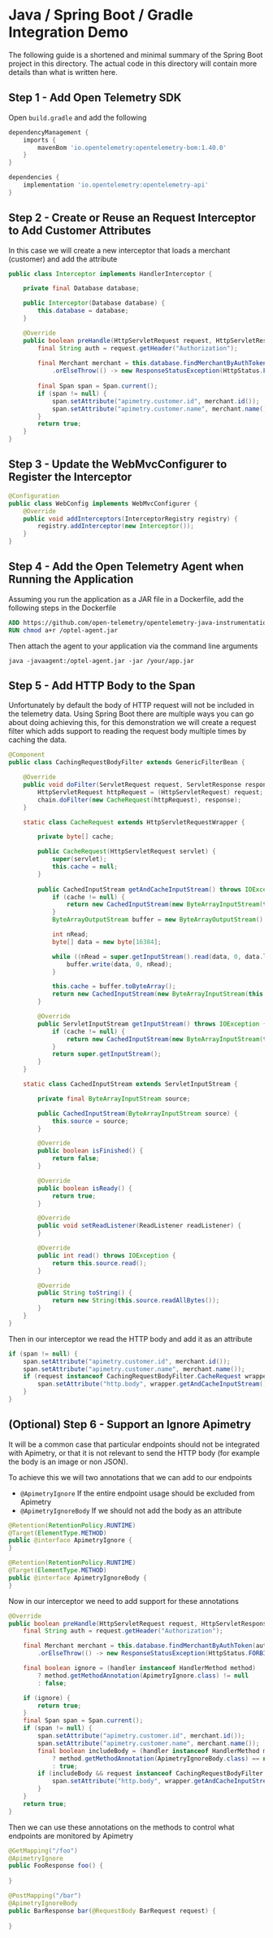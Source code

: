 # Java / Spring Boot / Gradle Integration Demo
The following guide is a shortened and minimal summary of the Spring Boot project in this directory. The actual code in this
directory will contain more details than what is written here.

## Step 1 - Add Open Telemetry SDK
Open `build.gradle` and add the following
```groovy
dependencyManagement {
    imports {
        mavenBom 'io.opentelemetry:opentelemetry-bom:1.40.0'
    }
}

dependencies {
    implementation 'io.opentelemetry:opentelemetry-api'
}
```

## Step 2 - Create or Reuse an Request Interceptor to Add Customer Attributes
In this case we will create a new interceptor that loads a merchant (customer) and add the attribute
```java
public class Interceptor implements HandlerInterceptor {

    private final Database database;

    public Interceptor(Database database) {
        this.database = database;
    }

    @Override
    public boolean preHandle(HttpServletRequest request, HttpServletResponse response, Object handler) throws Exception {
        final String auth = request.getHeader("Authorization");
       
        final Merchant merchant = this.database.findMerchantByAuthToken(auth)
            .orElseThrow(() -> new ResponseStatusException(HttpStatus.FORBIDDEN));
        
        final Span span = Span.current();
        if (span != null) {
            span.setAttribute("apimetry.customer.id", merchant.id());
            span.setAttribute("apimetry.customer.name", merchant.name());
        }
        return true;
    }
}
```

## Step 3 - Update the WebMvcConfigurer to Register the Interceptor
```java
@Configuration
public class WebConfig implements WebMvcConfigurer {
    @Override
    public void addInterceptors(InterceptorRegistry registry) {
        registry.addInterceptor(new Interceptor());
    }
}
```

## Step 4 - Add the Open Telemetry Agent when Running the Application
Assuming you run the application as a JAR file in a Dockerfile, add the following steps in the Dockerfile
```Dockerfile
ADD https://github.com/open-telemetry/opentelemetry-java-instrumentation/releases/download/v2.10.0/opentelemetry-javaagent.jar /optel-agent.jar
RUN chmod a+r /optel-agent.jar
```
Then attach the agent to your application via the command line arguments
```
java -javaagent:/optel-agent.jar -jar /your/app.jar
```

## Step 5 - Add HTTP Body to the Span
Unfortunately by default the body of HTTP request will not be included in the telemetry data. Using Spring Boot
there are multiple ways you can go about doing achieving this, for this demonstration we will create a request filter
which adds support to reading the request body multiple times by caching the data.
```java
@Component
public class CachingRequestBodyFilter extends GenericFilterBean {

    @Override
    public void doFilter(ServletRequest request, ServletResponse response, FilterChain chain) throws IOException, ServletException {
        HttpServletRequest httpRequest = (HttpServletRequest) request;
        chain.doFilter(new CacheRequest(httpRequest), response);
    }

    static class CacheRequest extends HttpServletRequestWrapper {

        private byte[] cache;

        public CacheRequest(HttpServletRequest servlet) {
            super(servlet);
            this.cache = null;
        }
        
        public CachedInputStream getAndCacheInputStream() throws IOException {
            if (cache != null) {
                return new CachedInputStream(new ByteArrayInputStream(this.cache));
            }
            ByteArrayOutputStream buffer = new ByteArrayOutputStream();

            int nRead;
            byte[] data = new byte[16384];

            while ((nRead = super.getInputStream().read(data, 0, data.length)) != -1) {
                buffer.write(data, 0, nRead);
            }

            this.cache = buffer.toByteArray();
            return new CachedInputStream(new ByteArrayInputStream(this.cache));
        }

        @Override
        public ServletInputStream getInputStream() throws IOException {
            if (cache != null) {
                return new CachedInputStream(new ByteArrayInputStream(this.cache));
            }
            return super.getInputStream();
        }
    }

    static class CachedInputStream extends ServletInputStream {

        private final ByteArrayInputStream source;

        public CachedInputStream(ByteArrayInputStream source) {
            this.source = source;
        }

        @Override
        public boolean isFinished() {
            return false;
        }

        @Override
        public boolean isReady() {
            return true;
        }

        @Override
        public void setReadListener(ReadListener readListener) {
        }

        @Override
        public int read() throws IOException {
            return this.source.read();
        }

        @Override
        public String toString() {
            return new String(this.source.readAllBytes());
        }
    }
}
```
Then in our interceptor we read the HTTP body and add it as an attribute
```java
if (span != null) {
    span.setAttribute("apimetry.customer.id", merchant.id());
    span.setAttribute("apimetry.customer.name", merchant.name());
    if (request instanceof CachingRequestBodyFilter.CacheRequest wrapper) {
        span.setAttribute("http.body", wrapper.getAndCacheInputStream().toString());
    }
}
```
## (Optional) Step 6 - Support an Ignore Apimetry
It will be a common case that particular endpoints should not be integrated with Apimetry, or that it is not relevant
to send the HTTP body (for example the body is an image or non JSON).

To achieve this we will two annotations that we can add to our endpoints
- `@ApimetryIgnore` If the entire endpoint usage should be excluded from Apimetry
- `@ApimetryIgnoreBody` If we should not add the body as an attribute

```java
@Retention(RetentionPolicy.RUNTIME)
@Target(ElementType.METHOD)
public @interface ApimetryIgnore {
}
```

```java
@Retention(RetentionPolicy.RUNTIME)
@Target(ElementType.METHOD)
public @interface ApimetryIgnoreBody {
}
```

Now in our interceptor we need to add support for these annotations
```java
@Override
public boolean preHandle(HttpServletRequest request, HttpServletResponse response, Object handler) throws Exception {
    final String auth = request.getHeader("Authorization");

    final Merchant merchant = this.database.findMerchantByAuthToken(auth)
        .orElseThrow(() -> new ResponseStatusException(HttpStatus.FORBIDDEN));

    final boolean ignore = (handler instanceof HandlerMethod method)
        ? method.getMethodAnnotation(ApimetryIgnore.class) != null
        : false;

    if (ignore) {
        return true;
    }
    final Span span = Span.current();
    if (span != null) {
        span.setAttribute("apimetry.customer.id", merchant.id());
        span.setAttribute("apimetry.customer.name", merchant.name());
        final boolean includeBody = (handler instanceof HandlerMethod method)
            ? method.getMethodAnnotation(ApimetryIgnoreBody.class) == null
            : true;
        if (includeBody && request instanceof CachingRequestBodyFilter.CacheRequest wrapper) {
            span.setAttribute("http.body", wrapper.getAndCacheInputStream().toString());
        }
    }
    return true;
}
```

Then we can use these annotations on the methods to control what endpoints are monitored by Apimetry
```java
@GetMapping("/foo")
@ApimetryIgnore
public FooResponse foo() {
    
}

@PostMapping("/bar")
@ApimetryIgnoreBody
public BarResponse bar(@RequestBody BarRequest request) {
    
}
```